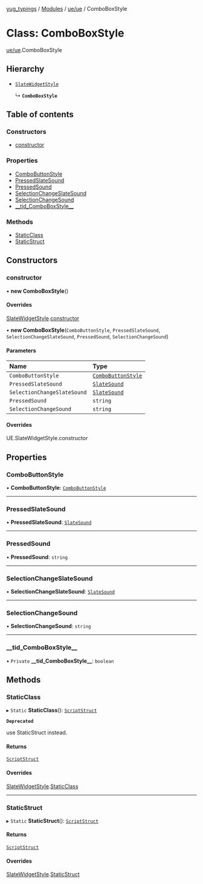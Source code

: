 [yug_typings](../README.md) / [Modules](../modules.md) / [ue/ue](../modules/ue_ue.md) / ComboBoxStyle

# Class: ComboBoxStyle

[ue/ue](../modules/ue_ue.md).ComboBoxStyle

## Hierarchy

- [`SlateWidgetStyle`](ue_ue.SlateWidgetStyle.md)

  ↳ **`ComboBoxStyle`**

## Table of contents

### Constructors

- [constructor](ue_ue.ComboBoxStyle.md#constructor)

### Properties

- [ComboButtonStyle](ue_ue.ComboBoxStyle.md#combobuttonstyle)
- [PressedSlateSound](ue_ue.ComboBoxStyle.md#pressedslatesound)
- [PressedSound](ue_ue.ComboBoxStyle.md#pressedsound)
- [SelectionChangeSlateSound](ue_ue.ComboBoxStyle.md#selectionchangeslatesound)
- [SelectionChangeSound](ue_ue.ComboBoxStyle.md#selectionchangesound)
- [\_\_tid\_ComboBoxStyle\_\_](ue_ue.ComboBoxStyle.md#__tid_comboboxstyle__)

### Methods

- [StaticClass](ue_ue.ComboBoxStyle.md#staticclass)
- [StaticStruct](ue_ue.ComboBoxStyle.md#staticstruct)

## Constructors

### constructor

• **new ComboBoxStyle**()

#### Overrides

[SlateWidgetStyle](ue_ue.SlateWidgetStyle.md).[constructor](ue_ue.SlateWidgetStyle.md#constructor)

• **new ComboBoxStyle**(`ComboButtonStyle`, `PressedSlateSound`, `SelectionChangeSlateSound`, `PressedSound`, `SelectionChangeSound`)

#### Parameters

| Name | Type |
| :------ | :------ |
| `ComboButtonStyle` | [`ComboButtonStyle`](ue_ue.ComboButtonStyle.md) |
| `PressedSlateSound` | [`SlateSound`](ue_ue.SlateSound.md) |
| `SelectionChangeSlateSound` | [`SlateSound`](ue_ue.SlateSound.md) |
| `PressedSound` | `string` |
| `SelectionChangeSound` | `string` |

#### Overrides

UE.SlateWidgetStyle.constructor

## Properties

### ComboButtonStyle

• **ComboButtonStyle**: [`ComboButtonStyle`](ue_ue.ComboButtonStyle.md)

___

### PressedSlateSound

• **PressedSlateSound**: [`SlateSound`](ue_ue.SlateSound.md)

___

### PressedSound

• **PressedSound**: `string`

___

### SelectionChangeSlateSound

• **SelectionChangeSlateSound**: [`SlateSound`](ue_ue.SlateSound.md)

___

### SelectionChangeSound

• **SelectionChangeSound**: `string`

___

### \_\_tid\_ComboBoxStyle\_\_

• `Private` **\_\_tid\_ComboBoxStyle\_\_**: `boolean`

## Methods

### StaticClass

▸ `Static` **StaticClass**(): [`ScriptStruct`](ue_ue.ScriptStruct.md)

**`Deprecated`**

use StaticStruct instead.

#### Returns

[`ScriptStruct`](ue_ue.ScriptStruct.md)

#### Overrides

[SlateWidgetStyle](ue_ue.SlateWidgetStyle.md).[StaticClass](ue_ue.SlateWidgetStyle.md#staticclass)

___

### StaticStruct

▸ `Static` **StaticStruct**(): [`ScriptStruct`](ue_ue.ScriptStruct.md)

#### Returns

[`ScriptStruct`](ue_ue.ScriptStruct.md)

#### Overrides

[SlateWidgetStyle](ue_ue.SlateWidgetStyle.md).[StaticStruct](ue_ue.SlateWidgetStyle.md#staticstruct)
